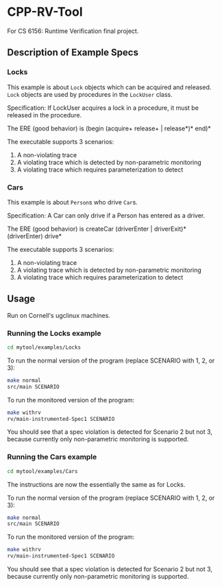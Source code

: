 # CPP-RV-Tool
For CS 6156: Runtime Verification final project.

## Description of Example Specs

### Locks
This example is about `Lock` objects which can be acquired and released.
`Lock` objects are used by procedures in the `LockUser` class.

Specification: If LockUser acquires a lock in a procedure, it must be released in the procedure.

The ERE (good behavior) is (begin (acquire+ release+ | release*)* end)*

The executable supports 3 scenarios:
1. A non-violating trace
2. A violating trace which is detected by non-parametric monitoring
3. A violating trace which requires parameterization to detect

### Cars
This example is about `Person`s who drive `Car`s. 

Specification: A Car can only drive if a Person has entered as a driver.

The ERE (good behavior) is createCar (driverEnter | driverExit)* (driverEnter) drive*

The executable supports 3 scenarios:
1. A non-violating trace
2. A violating trace which is detected by non-parametric monitoring
3. A violating trace which requires parameterization to detect

## Usage

Run on Cornell's ugclinux machines.

### Running the Locks example

```bash
cd mytool/examples/Locks 
```

To run the normal version of the program (replace SCENARIO with 1, 2, or 3):
```bash
make normal
src/main SCENARIO
```

To run the monitored version of the program:
```bash
make withrv
rv/main-instrumented-Spec1 SCENARIO
```

You should see that a spec violation is detected for Scenario 2 but not 3, because currently only non-parametric monitoring is supported.

### Running the Cars example

```bash
cd mytool/examples/Cars
```

The instructions are now the essentially the same as for Locks.

To run the normal version of the program (replace SCENARIO with 1, 2, or 3):
```bash
make normal
src/main SCENARIO
```

To run the monitored version of the program:
```bash
make withrv
rv/main-instrumented-Spec1 SCENARIO
```

You should see that a spec violation is detected for Scenario 2 but not 3, because currently only non-parametric monitoring is supported.

